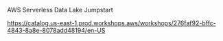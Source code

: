 AWS Serverless Data Lake Jumpstart

https://catalog.us-east-1.prod.workshops.aws/workshops/276faf92-bffc-4843-8a8e-8078add48194/en-US